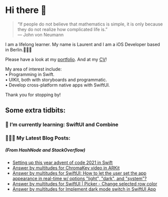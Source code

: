 # Hi there 👋

> “If people do not believe that mathematics is simple, it is only because they do not realize how complicated life is.”   
― John von Neumann

 
I am a lifelong learner. My name is Laurent and I am a iOS Developer based in Berlin.👨🏻‍💻   

Please have a look at my [portfolio](https://github.com/multitudes/portfolio/blob/master/README.md). 
And at my [CV](https://multitudes.github.io/images/cv/cv-for-ios-nov2020.pdf)!

My area of interest include:  
• Programming in Swift.  
• UIKit, both with storyboards and programmatic.  
• Develop cross-platform native apps with SwiftUI.  

Thank you for stopping by!

## Some extra tidbits:

### 🌱 I’m currently learning: SwiftUI and Combine


###  👨🏻‍💻 My Latest Blog Posts:
##### (From HashNode and StackOverflow)
<!-- BLOG-POST-LIST:START -->
- [Setting up this year advent of code 2021 in Swift](https://laurentbrusa.hashnode.dev/setting-up-this-year-advent-of-code-2021-in-swift)
- [Answer by multitudes for ChromaKey video in ARKit](https://stackoverflow.com/questions/49960262/chromakey-video-in-arkit/70110548#70110548)
- [Answer by multitudes for SwiftUI: How to let the user set the app appearance in real-time w/ options &quot;light&quot;, &quot;dark&quot;, and &quot;system&quot;?](https://stackoverflow.com/questions/65798263/swiftui-how-to-let-the-user-set-the-app-appearance-in-real-time-w-options-lig/69946169#69946169)
- [Answer by multitudes for SwiftUI | Picker - Change selected row color](https://stackoverflow.com/questions/64523972/swiftui-picker-change-selected-row-color/69944302#69944302)
- [Answer by multitudes for Implement dark mode switch in SwiftUI App](https://stackoverflow.com/questions/58476048/implement-dark-mode-switch-in-swiftui-app/69941113#69941113)
<!-- BLOG-POST-LIST:END -->

<!--

<script type="text/javascript" src="https://cdnjs.buymeacoffee.com/1.0.0/button.prod.min.js" data-name="bmc-button" data-slug="multitudes" data-color="#FFDD00" data-emoji=""  data-font="Cookie" data-text="Buy me a coffee" data-outline-color="#000000" data-font-color="#000000" data-coffee-color="#ffffff" ></script>

If you can't get enough of me I collected some more links [here](https://linktr.ee/LaurentBrusa)!
**multitudes/multitudes** is a ✨ _special_ ✨ repository because its `README.md` (this file) appears on your GitHub profile.

Here are some ideas to get you started:

- 🔭 I’m currently working on ...
- 🌱 I’m currently learning ...
- 👯 I’m looking to collaborate on ...
- 🤔 I’m looking for help with ...
- 💬 Ask me about ...
- 📫 How to reach me: ...
- 😄 Pronouns: ...
- ⚡ Fun fact: ...

<p align="center">
  <img src="" width="400"  title="Laurent on the bicycle">
</p>
-->
